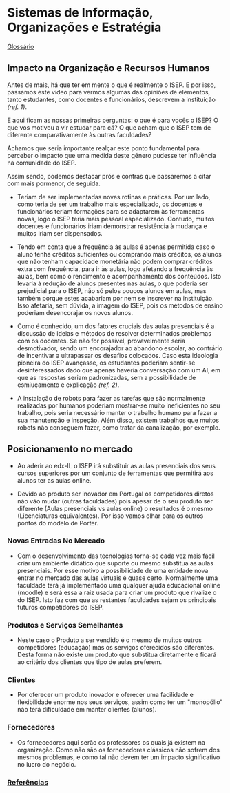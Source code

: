 # Sistemas de Informação, Organizações e Estratégia #

 [Glossário](Glossario.md)

## Impacto na Organização e Recursos Humanos ##

Antes de mais, há que ter em mente o que é realmente o ISEP. E por isso, passamos este vídeo para vermos algumas das opiniões de elementos, tanto estudantes, como docentes e funcionários, descrevem a instituição *(ref. 1)*.

E aqui ficam as nossas primeiras perguntas: o que é para vocês o ISEP? O que vos motivou a vir estudar para cá? O que acham que o ISEP tem de diferente comparativamente às outras faculdades?

Achamos que seria importante realçar este ponto fundamental para perceber o impacto que uma medida deste género pudesse ter influência na comunidade do ISEP.

Assim sendo, podemos destacar prós e contras que passaremos a citar com mais pormenor, de seguida.

* Teriam de ser implementadas novas rotinas e práticas. Por um lado, como teria de ser um trabalho mais especializado, os docentes e funcionários teriam formações para se adaptarem às ferramentas novas, logo o ISEP teria mais pessoal especializado. Contudo, muitos docentes e funcionários iriam demonstrar resistência à mudança e muitos iriam ser dispensados.

* Tendo em conta que a frequência às aulas é apenas permitida caso o aluno tenha créditos suficientes ou comprando mais créditos, os alunos que não tenham capacidade monetária não podem comprar créditos extra com frequência, para ir às aulas, logo afetando a frequência às aulas, bem como o rendimento e acompanhamento dos conteúdos. Isto levaria à redução de alunos presentes nas aulas, o que poderia ser prejudicial para o ISEP, não só pelos poucos alunos em aulas, mas também porque estes acabariam por nem se inscrever na instituição. Isso afetaria, sem dúvida, a imagem do ISEP, pois os métodos de ensino poderiam desencorajar os novos alunos.

* Como é conhecido, um dos fatores cruciais das aulas presenciais é a discussão de ideias e métodos de resolver determinados problemas com os docentes. Se não for possível, provavelmente seria desmotivador, sendo um encorajador ao abandono escolar, ao contrário de incentivar a ultrapassar os desafios colocados. Caso esta ideologia pioneira do ISEP avançasse, os estudantes poderiam sentir-se desinteressados dado que apenas haveria conversação com um AI, em que as respostas seriam padronizadas, sem a possibilidade de esmiuçamento e explicação *(ref. 2)*.

* A instalação de robots para fazer as tarefas que são normalmente realizadas por humanos poderiam mostrar-se muito ineficientes no seu trabalho, pois seria necessário manter o trabalho humano para fazer a sua manutenção e inspeção. Além disso, existem trabalhos que muitos robots não conseguem fazer, como tratar da canalização, por exemplo.

## Posicionamento no mercado ##

* Ao aderir ao edx-IL o ISEP irá substituir as aulas presenciais dos seus cursos superiores por um conjunto de ferramentas que permitirá aos alunos ter as aulas online.

* Devido ao produto ser inovador em Portugal os competidores diretos não vão mudar (outras faculdades) pois apesar de o seu produto ser diferente (Aulas presenciais vs aulas online) o resultados é o mesmo (Licenciaturas equivalentes). Por isso vamos olhar para os outros pontos do modelo de Porter.

### Novas Entradas No Mercado ###

* Com o desenvolvimento das tecnologias torna-se cada vez mais fácil criar um ambiente didático que suporte ou mesmo substitua as aulas presenciais. Por esse motivo a possibilidade de uma entidade nova entrar no mercado das aulas virtuais é quase certo. Normalmente uma faculdade terá já implementado uma qualquer ajuda educacional online (moodle) e será essa a raiz usada para criar um produto que rivalize o do ISEP. Isto faz com que as restantes faculdades sejam os principais futuros competidores do ISEP.

### Produtos e Serviços Semelhantes ###

* Neste caso o Produto a ser vendido é o mesmo de muitos outros competidores (educação) mas os serviços oferecidos são diferentes. Desta forma não existe um produto que substitua diretamente e ficará ao critério dos clientes que tipo de aulas preferem.

### Clientes ###

* Por oferecer um produto inovador e oferecer uma facilidade e flexibilidade enorme nos seus serviços, assim como ter um "monopólio" não terá dificuldade em manter clientes (alunos).

### Fornecedores ###

* Os fornecedores aqui serão os professores os quais já existem na organização. Como não são os fornecedores clássicos não sofrem dos mesmos problemas, e como tal não devem ter um impacto significativo no lucro do negócio.


### [Referências](Referencias.md) ###